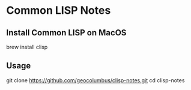 # Common LISP Notes

## Install Common LISP on MacOS

brew install clisp

## Usage

git clone https://github.com/geocolumbus/clisp-notes.git
cd clisp-notes
